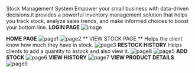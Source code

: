 Stock Management System
Empower your small business with data-driven decisions.it provides a powerful inventory management solution that helps you track stock, analyze sales trends, and make informed choices to boost your bottom line.
**LOGIN PAGE**
![image](https://github.com/user-attachments/assets/59de1b2f-7144-42b9-8773-733025cfa354)

**HOME PAGE**
![page1](https://github.com/user-attachments/assets/6d50dbf3-f1d3-4778-888b-ef3812e0e09a)
![page2](https://github.com/user-attachments/assets/47884fe2-87be-429e-a0ff-68f0c779f4f1)
** VIEW STOCK PAGE **
Helps the client know how much they have in stock.
![page3](https://github.com/user-attachments/assets/f7a30530-5b7b-400c-be26-fa587694bbab)
**RESTOCK HISTORY**
Helps clients to add a quantity to astock and also view it.
![page8](https://github.com/user-attachments/assets/268eb09e-ff9c-45b9-8089-563391baeacc)
![page5](https://github.com/user-attachments/assets/4439a63c-1d2b-43f9-be4d-a87acda2071f)
**ADD STOCK**
![page6](https://github.com/user-attachments/assets/c3125235-ded0-45a8-8e47-a108b811095a)
**VIEW HISTORY**
![page7](https://github.com/user-attachments/assets/170f51b4-10bc-4ee9-958f-350743d0a319)
**VIEW PRODUCT DETAILS**
![page9](https://github.com/user-attachments/assets/8af1416c-d4e1-4205-a0da-9053365cf40a)


